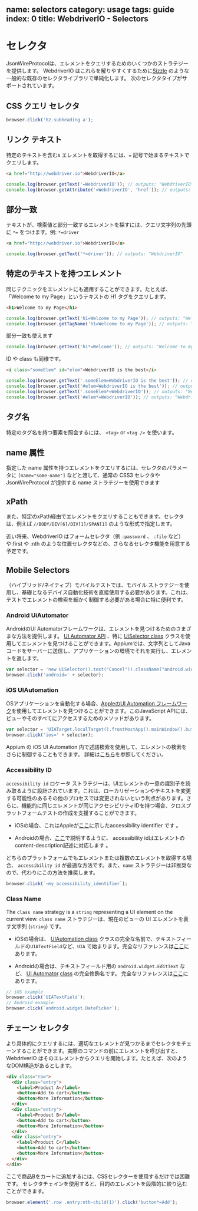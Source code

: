 name: selectors
category: usage
tags: guide
index: 0
title: WebdriverIO - Selectors
---

セレクタ
=========

JsonWireProtocolは、エレメントをクエリするためのいくつかのストラテジーを提供します。 WebdriverIO はこれらを解りやすくするために[Sizzle](http://sizzlejs.com/) のような一般的な既存のセレクタライブラリで単純化します。 次のセレクタタイプがサポートされています。

## CSS クエリ セレクタ

```js
browser.click('h2.subheading a');
```

## リンク テキスト

特定のテキストを含む`A` エレメントを取得するには、`=` 記号で始まるテキストでクエリします。

```html
<a href="http://webdriver.io">WebdriverIO</a>
```

```js
console.log(browser.getText('=WebdriverIO')); // outputs: "WebdriverIO"
console.log(browser.getAttribute('=WebdriverIO', 'href')); // outputs: "http://webdriver.io"
```

## 部分一致

テキストが、検索値と部分一致するエレメントを探すには、クエリ文字列の先頭に `*=` をつけます。例: `*=driver`

```html
<a href="http://webdriver.io">WebdriverIO</a>
```

```js
console.log(browser.getText('*=driver')); // outputs: "WebdriverIO"
```

## 特定のテキストを持つエレメント

同じテクニックをエレメントにも適用することができます。たとえば、「Welcome to my Page」というテキストの H1 タグをクエリします。

```html
<h1>Welcome to my Page</h1>
```

```js
console.log(browser.getText('h1=Welcome to my Page')); // outputs: "Welcome to my Page"
console.log(browser.getTagName('h1=Welcome to my Page')); // outputs: "h1"
```

部分一致も使えます

```js
console.log(browser.getText('h1*=Welcome')); // outputs: "Welcome to my Page"
```

ID や class も同様です。

```html
<i class="someElem" id="elem">WebdriverIO is the best</i>
```
```js
console.log(browser.getText('.someElem=WebdriverIO is the best')); // outputs: "WebdriverIO is the best"
console.log(browser.getText('#elem=WebdriverIO is the best')); // outputs: "WebdriverIO is the best"
console.log(browser.getText('.someElem*=WebdriverIO')); // outputs: "WebdriverIO is the best"
console.log(browser.getText('#elem*=WebdriverIO')); // outputs: "WebdriverIO is the best"
```

## タグ名

特定のタグ名を持つ要素を照会するには、
`<tag>` or `<tag />` を使います。

## name 属性

指定した name 属性を持つエレメントをクエリするには、セレクタのパラメータに `[name="some-name"]` などと渡して、通常の CSS3 セレクタや JsonWireProtocol が提供する name ストラテジーを使用できます

## xPath

また、特定のxPath経由でエレメントをクエリすることもできます。セレクタは、例えば `//BODY/DIV[6]/DIV[1]/SPAN[1]` のような形式で指定します。

近い将来、WebdriverIO はフォームセレクタ（例 `:password` 、 `:file` など）や:first や :nth のような位置セレクタなどの、さらなるセレクタ機能を用意する予定です。

## Mobile Selectors

（ハイブリッド/ネイティブ）モバイルテストでは、モバイル ストラテジーを使用し、基礎となるデバイス自動化技術を直接使用する必要があります。これは、テストでエレメントの検索を細かく制御する必要がある場合に特に便利です。

### Android UiAutomator

AndroidのUI Automatorフレームワークは、エレメントを見つけるためのさまざまな方法を提供します。 [UI Automator API](https://developer.android.com/tools/testing-support-library/index.html#uia-apis) 、特に [UiSelector class](https://developer.android.com/reference/android/support/test/uiautomator/UiSelector.html) クラスを使用してエレメントを見つけることができます。Appiumでは、文字列としてJavaコードをサーバーに送信し、アプリケーションの環境でそれを実行し、エレメントを返します。

```js
var selector = 'new UiSelector().text("Cancel")).className("android.widget.Button")';
browser.click('android=' + selector);
```

### iOS UIAutomation

OSアプリケーションを自動化する場合、[AppleのUI Automation フレームワーク](https://developer.apple.com/library/prerelease/tvos/documentation/DeveloperTools/Conceptual/InstrumentsUserGuide/UIAutomation.html)を使用してエレメントを見つけることができます。このJavaScript APIには、ビューやそのすべてにアクセスするためのメソッドがあります。

```js
var selector = 'UIATarget.localTarget().frontMostApp().mainWindow().buttons()[0]'
browser.click('ios=' + selector);
```

Appium の iOS UI Automation 内で述語検索を使用して、エレメントの検索をさらに制御することもできます。 詳細は[こちら](https://github.com/appium/appium/blob/master/docs/en/writing-running-appium/ios_predicate.md)を参照してください。

### Accessibility ID

`accessibility id` ロケータ ストラテジーは、UIエレメントの一意の識別子を読み取るように設計されています。これは、ローカリゼーションやテキストを変更する可能性のあるその他のプロセスでは変更されないという利点があります。さらに、機能的に同じエレメントが同じアクセシビリティIDを持つ場合、クロスプラットフォームテストの作成を支援することができます。

- iOSの場合、これはAppleが[ここ](https://developer.apple.com/library/prerelease/ios/documentation/UIKit/Reference/UIAccessibilityIdentification_Protocol/index.html)に示したaccessibility identifier です 。

- Androidの場合、[ここ](https://developer.android.com/training/accessibility/accessible-app.html)で説明するように、 accessibility idはエレメントのcontent-description記述に対応します 。

どちらのプラットフォームでもエレメントまたは複数のエレメントを取得する場合、 `accessibility id` が最適な方法です。また、`name` ストラテジーは非推奨なので、代わりにこの方法を推奨します。

```js
browser.click(`~my_accessibility_identifier`);
```

### Class Name

The `class name` strategy is a `string` representing a UI element on the current view.
`class name` ストラテジーは、現在のビューの UI エレメントを表す文字列 (`string`) です。

- iOSの場合は、 [UIAutomation class](https://developer.apple.com/library/prerelease/tvos/documentation/DeveloperTools/Conceptual/InstrumentsUserGuide/UIAutomation.html) クラスの完全な名前で、テキストフィールドの`UIATextField`など、`UIA` で始まります。完全なリファレンスは[ここ](https://developer.apple.com/library/ios/navigation/#section=Frameworks&topic=UIAutomation)にあります。

- Androidの場合は、テキストフィールド用の `android.widget.EditText` など、 [UI Automator](https://developer.android.com/tools/testing-support-library/index.html#UIAutomator) [class](https://developer.android.com/reference/android/widget/package-summary.html) の完全修飾名です。 完全なリファレンスは[ここ](https://developer.android.com/reference/android/widget/package-summary.html)にあります。

```js
// iOS example
browser.click(`UIATextField`);
// Android example
browser.click(`android.widget.DatePicker`);
```

## チェーン セレクタ

より具体的にクエリするには、適切なエレメントが見つかるまでセレクタをチェーンすることができます。実際のコマンドの前にエレメントを呼び出すと、WebdriverIO はそのエレメントからクエリを開始します。たとえば、次のようなDOM構造があるとします。

```html
<div class="row">
  <div class="entry">
    <label>Product A</label>
    <button>Add to cart</button>
    <button>More Information</button>
  </div>
  <div class="entry">
    <label>Product B</label>
    <button>Add to cart</button>
    <button>More Information</button>
  </div>
  <div class="entry">
    <label>Product C</label>
    <button>Add to cart</button>
    <button>More Information</button>
  </div>
</div>
```

ここで商品Bをカートに追加するには、CSSセレクターを使用するだけでは困難です。 セレクタチェインを使用すると、目的のエレメントを段階的に絞り込むことができます。

```js
browser.element('.row .entry:nth-child(1)').click('button*=Add');
```
